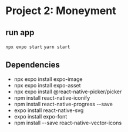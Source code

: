 # Project 2: Moneyment

## run app
``` npx expo start ```
``` yarn start ```

## Dependencies
- npx expo install expo-image
- npx expo install expo-asset
- npx expo install @react-native-picker/picker
- npm install react-native-iconify
- npm install react-native-progress --save
- expo install react-native-svg
- expo install expo-font
- npm install --save react-native-vector-icons
